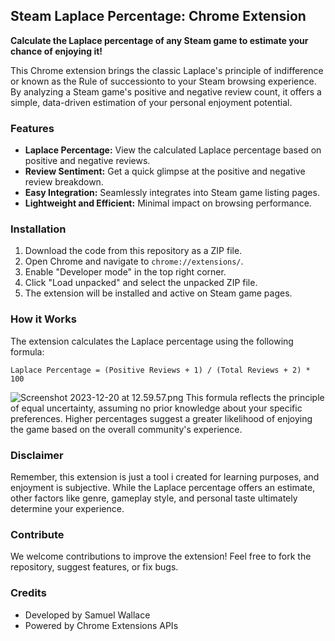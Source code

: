 ## Steam Laplace Percentage: Chrome Extension

**Calculate the Laplace percentage of any Steam game to estimate your chance of enjoying it!**

This Chrome extension brings the classic Laplace's principle of indifference or known as the Rule of successionto to your Steam browsing experience. By analyzing a Steam game's positive and negative review count, it offers a simple, data-driven estimation of your personal enjoyment potential.

### Features

* **Laplace Percentage:** View the calculated Laplace percentage based on positive and negative reviews.
* **Review Sentiment:** Get a quick glimpse at the positive and negative review breakdown.
* **Easy Integration:** Seamlessly integrates into Steam game listing pages.
* **Lightweight and Efficient:** Minimal impact on browsing performance.

### Installation

1. Download the code from this repository as a ZIP file.
2. Open Chrome and navigate to `chrome://extensions/`.
3. Enable "Developer mode" in the top right corner.
4. Click "Load unpacked" and select the unpacked ZIP file.
5. The extension will be installed and active on Steam game pages.

### How it Works

The extension calculates the Laplace percentage using the following formula:

```
Laplace Percentage = (Positive Reviews + 1) / (Total Reviews + 2) * 100
```
![Screenshot 2023-12-20 at 12.59.57.png](..%2FScreenshot%202023-12-20%20at%2012.59.57.png)
This formula reflects the principle of equal uncertainty, assuming no prior knowledge about your specific preferences. Higher percentages suggest a greater likelihood of enjoying the game based on the overall community's experience.

### Disclaimer

Remember, this extension is just a tool i created for learning purposes, and enjoyment is subjective. While the Laplace percentage offers an estimate, other factors like genre, gameplay style, and personal taste ultimately determine your experience.

### Contribute

We welcome contributions to improve the extension! Feel free to fork the repository, suggest features, or fix bugs.

### Credits

* Developed by Samuel Wallace
* Powered by Chrome Extensions APIs




